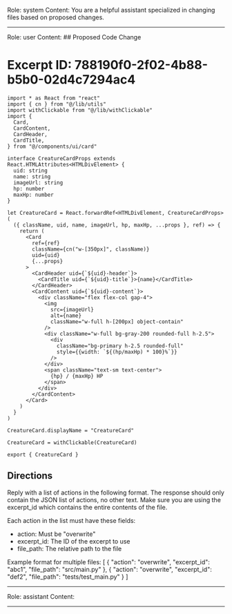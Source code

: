 Role: system
Content: You are a helpful assistant specialized in changing files based on proposed changes.
__________________
Role: user
Content: ## Proposed Code Change
# Excerpt ID: 788190f0-2f02-4b88-b5b0-02d4c7294ac4
```main_game/templates/ui/components/creature/creature_card.tsx
import * as React from "react"
import { cn } from "@/lib/utils"
import withClickable from "@/lib/withClickable"
import {
  Card,
  CardContent,
  CardHeader,
  CardTitle,
} from "@/components/ui/card"

interface CreatureCardProps extends React.HTMLAttributes<HTMLDivElement> {
  uid: string
  name: string
  imageUrl: string
  hp: number
  maxHp: number
}

let CreatureCard = React.forwardRef<HTMLDivElement, CreatureCardProps>(
  ({ className, uid, name, imageUrl, hp, maxHp, ...props }, ref) => {
    return (
      <Card 
        ref={ref} 
        className={cn("w-[350px]", className)} 
        uid={uid} 
        {...props}
      >
        <CardHeader uid={`${uid}-header`}>
          <CardTitle uid={`${uid}-title`}>{name}</CardTitle>
        </CardHeader>
        <CardContent uid={`${uid}-content`}>
          <div className="flex flex-col gap-4">
            <img 
              src={imageUrl}
              alt={name}
              className="w-full h-[200px] object-contain"
            />
            <div className="w-full bg-gray-200 rounded-full h-2.5">
              <div 
                className="bg-primary h-2.5 rounded-full" 
                style={{width: `${(hp/maxHp) * 100}%`}}
              />
            </div>
            <span className="text-sm text-center">
              {hp} / {maxHp} HP
            </span>
          </div>
        </CardContent>
      </Card>
    )
  }
)

CreatureCard.displayName = "CreatureCard"

CreatureCard = withClickable(CreatureCard)

export { CreatureCard }
```

## Directions
Reply with a list of actions in the following format. The response should only contain the JSON list of actions, no other text.
Make sure you are using the excerpt_id which contains the entire contents of the file.

Each action in the list must have these fields:
- action: Must be "overwrite"
- excerpt_id: The ID of the excerpt to use
- file_path: The relative path to the file

Example format for multiple files:
[
    {
        "action": "overwrite",
        "excerpt_id": "abc1",
        "file_path": "src/main.py"
    },
    {
        "action": "overwrite",
        "excerpt_id": "def2",
        "file_path": "tests/test_main.py"
    }
]
__________________
Role: assistant
Content: 
__________________
